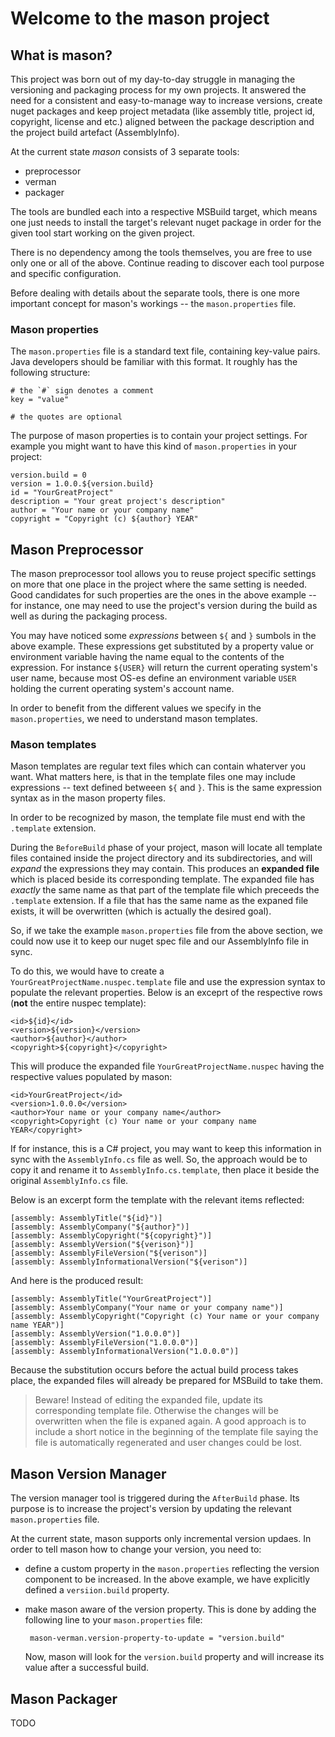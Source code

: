 # Welcome to the **mason** project #


## What is mason? ##

This project was born out of my day-to-day struggle in managing the versioning and packaging process for my own projects. It answered the need for a consistent and easy-to-manage way to increase versions, create nuget packages and keep project metadata (like assembly title, project id, copyright, license and etc.) aligned between the package description and the project build artefact (AssemblyInfo). 

At the current state *mason* consists of 3 separate tools:

- preprocessor
- verman
- packager

The tools are bundled each into a respective MSBuild target, which means one just needs to install the target's relevant nuget package in order for the given tool start working on the given project. 

There is no dependency among the tools themselves, you are free to use only one or all of the above. Continue reading to discover each tool purpose and specific configuration. 

Before dealing with details about the separate tools, there is one more important concept for mason's workings -- the `mason.properties` file.

### Mason properties ###

The `mason.properties` file is a standard text file, containing key-value pairs. Java developers should be familiar with this format. It roughly has the following structure:

    # the `#` sign denotes a comment
    key = "value"

    # the quotes are optional

The purpose of mason properties is to contain your project settings. For example you might want to have this kind of `mason.properties` in your project:

    version.build = 0
    version = 1.0.0.${version.build}
    id = "YourGreatProject"
    description = "Your great project's description"
    author = "Your name or your company name"
    copyright = "Copyright (c) ${author} YEAR"


## Mason Preprocessor ##

The mason preprocessor tool allows you to reuse project specific settings on more that one place in the project where the same setting is needed. Good candidates for such properties are the ones in the above example -- for instance, one may need to use the project's version during the build as well as during the packaging process.

You may have noticed some *expressions* between `${` and `}` sumbols in the above example. These expressions get substituted by a property value or environment variable having the name equal to the contents of the expression. For instance `${USER}` will return the current operating system's user name, because most OS-es define an environment variable `USER` holding the current operating system's account name.

In order to benefit from the different values we specify in the `mason.properties`, we need to understand mason templates.

### Mason templates ###

Mason templates are regular text files which can contain whaterver you want. 
What matters here, is that in the template files one may include expressions -- text defined betweeen `${` and `}`. This is the same expression syntax as in the mason property files.

In order to be recognized by mason, the template file must end with the `.template` extension.

During the `BeforeBuild` phase of your project, mason will locate all template files contained inside the project directory and its subdirectories, and will *expand* the expressions they may contain. This produces an **expanded file** which is placed beside its corresponding template. The expanded file has *exactly* the same name as that part of the template file which preceeds the `.template` extension. If a file that has the same name as the expaned file exists, it will be overwritten (which is actually the desired goal).

So, if we take the example `mason.properties` file from the above section, we could now use it to keep our nuget spec file and our AssemblyInfo file in sync.

To do this, we would have to create a `YourGreatProjectName.nuspec.template` file and use the expression syntax to populate the relevant properties. Below is an exceprt of the respective rows (**not** the entire nuspec template):

    <id>${id}</id>
    <version>${version}</version>
    <author>${author}</author>
    <copyright>${copyright}</copyright>

This will produce the expanded file `YourGreatProjectName.nuspec` having the respective values populated by mason: 

    <id>YourGreatProject</id>
    <version>1.0.0.0</version>
    <author>Your name or your company name</author>
    <copyright>Copyright (c) Your name or your company name YEAR</copyright>

If for instance, this is a C# project, you may want to keep this information in sync with the `AssemblyInfo.cs` file as well. So, the approach would be to copy it and rename it to `AssemblyInfo.cs.template`, then place it beside the original `AssemblyInfo.cs` file.

Below is an excerpt form the template with the relevant items reflected:

    [assembly: AssemblyTitle("${id}")]
    [assembly: AssemblyCompany("${author}")]
    [assembly: AssemblyCopyright("${copyright}")]
    [assembly: AssemblyVersion("${verison}")]
    [assembly: AssemblyFileVersion("${verison")]
    [assembly: AssemblyInformationalVersion("${verison")]

And here is the produced result:

    [assembly: AssemblyTitle("YourGreatProject")]
    [assembly: AssemblyCompany("Your name or your company name")]
    [assembly: AssemblyCopyright("Copyright (c) Your name or your company name YEAR")]
    [assembly: AssemblyVersion("1.0.0.0")]
    [assembly: AssemblyFileVersion("1.0.0.0")]
    [assembly: AssemblyInformationalVersion("1.0.0.0")]

Because the substitution occurs before the actual build process takes place, the expanded files will already be prepared for MSBuild to take them.

> Beware! Instead of editing the expanded file, update its corresponding template file. Otherwise the changes will be overwritten when the file is expaned again. A good approach is to include a short notice in the beginning of the template file saying the file is automatically regenerated and user changes could be lost.


## Mason Version Manager ##

The version manager tool is triggered during the `AfterBuild` phase. Its purpose is to increase the project's version by updating the relevant `mason.properties` file. 

At the current state, mason supports only incremental version updaes. In order to tell mason how to change your version, you need to:

- define a custom property in the `mason.properties` reflecting the version component to be increased. In the above example, we have explicitly defined a `versiion.build` property.

- make mason aware of the version property. This is done by adding the following line to your `mason.properties` file: 

       mason-verman.version-property-to-update = "version.build"

  Now, mason will look for the `version.build` property and will increase its value after a successful build.


## Mason Packager ##

TODO
